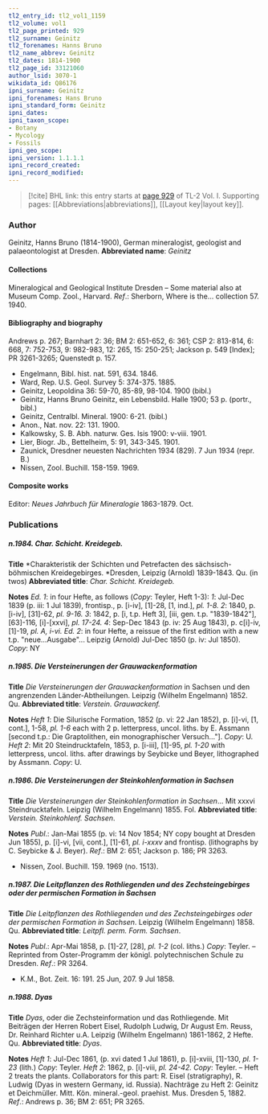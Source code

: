 ```yaml
---
tl2_entry_id: tl2_vol1_1159
tl2_volume: vol1
tl2_page_printed: 929
tl2_surname: Geinitz
tl2_forenames: Hanns Bruno
tl2_name_abbrev: Geinitz
tl2_dates: 1814-1900
tl2_page_id: 33121060
author_lsid: 3070-1
wikidata_id: Q86176
ipni_surname: Geinitz
ipni_forenames: Hans Bruno
ipni_standard_form: Geinitz
ipni_dates: 
ipni_taxon_scope: 
- Botany
- Mycology
- Fossils
ipni_geo_scope: 
ipni_version: 1.1.1.1
ipni_record_created: 
ipni_record_modified:
---
```



> [!cite] BHL link: this entry starts at [page 929](https://www.biodiversitylibrary.org/page/33121060) of TL-2 Vol. I.
> Supporting pages: [[Abbreviations|abbreviations]], [[Layout key|layout key]].

### Author

Geinitz, Hanns Bruno (1814-1900), German mineralogist, geologist and palaeontologist at Dresden. 
**Abbreviated name**: *Geinitz*

#### Collections

Mineralogical and Geological Institute Dresden – Some material also at Museum Comp. Zool., Harvard.
*Ref*.: Sherborn, Where is the... collection 57. 1940.

#### Bibliography and biography

Andrews p. 267; Barnhart 2: 36; BM 2: 651-652, 6: 361; CSP 2: 813-814, 6: 668, 7: 752-753, 9: 982-983, 12: 265, 15: 250-251; Jackson p. 549 \[Index\]; PR 3261-3265; Quenstedt p. 157.
- Engelmann, Bibl. hist. nat. 591, 634. 1846.
- Ward, Rep. U.S. Geol. Survey 5: 374-375. 1885.
- Geinitz, Leopoldina 36: 59-70, 85-89, 98-104. 1900 (bibl.)
- Geinitz, Hanns Bruno Geinitz, ein Lebensbild. Halle 1900; 53 p. (portr., bibl.)
- Geinitz, Centralbl. Mineral. 1900: 6-21. (bibl.)
- Anon., Nat. nov. 22: 131. 1900.
- Kalkowsky, S. B. Abh. naturw. Ges. Isis 1900: v-viii. 1901.
- Lier, Biogr. Jb., Bettelheim, 5: 91, 343-345. 1901.
- Zaunick, Dresdner neuesten Nachrichten 1934 (829). 7 Jun 1934 (repr. B.)
- Nissen, Zool. Buchill. 158-159. 1969.

#### Composite works

Editor: *Neues Jahrbuch für Mineralogie* 1863-1879. Oct.

### Publications

##### n.1984. Char. Schicht. Kreidegeb.

**Title**
*Charakteristik der Schichten und Petrefacten des sächsisch-böhmischen Kreidegebirges. *Dresden, Leipzig (Arnold) 1839-1843. Qu. (in twos)
**Abbreviated title**: *Char. Schicht. Kreidegeb.*

**Notes**
*Ed. 1*: in four Hefte, as follows (*Copy*: Teyler, Heft 1-3):
*1*: Jul-Dec 1839 (p. iii: 1 Jul 1839), frontisp., p. \[i-iv\], \[1\]-28, \[1, ind.\], *pl. 1-8.*
*2*: 1840, p. \[i-iv\], \[31\]-62, *pl. 9-16.*
*3*: 1842, p. \[i, t.p. Heft 3\], \[iii, gen. t.p. "1839-1842"\], \[63\]-116, \[i\]-\[xxvi\], *pl. 17-24.*
*4*: Sep-Dec 1843 (p. iv: 25 Aug 1843), p. c\[i\]-iv, \[1\]-19, *pl. A, i-vi.
Ed. 2*: in four Hefte, a reissue of the first edition with a new t.p. "neue...Ausgabe"... Leipzig (Arnold) Jul-Dec 1850 (p. iv: Jul 1850). *Copy*: NY

##### n.1985. Die Versteinerungen der Grauwackenformation

**Title**
*Die Versteinerungen der Grauwackenformation* in Sachsen und den angrenzenden Länder-Abtheilungen. Leipzig (Wilhelm Engelmann) 1852. Qu.
**Abbreviated title**: *Verstein. Grauwackenf.*

**Notes**
*Heft 1*: Die Silurische Formation, 1852 (p. vi: 22 Jan 1852), p. \[i\]-vi, \[1, cont.\], 1-58, *pl. 1-6* each with 2 p. letterpress, uncol. liths. by E. Assmann \[second t.p.: Die Graptolithen, ein monographischer Versuch..."\]. *Copy*: U.
*Heft 2*: Mit 20 Steindrucktafeln, 1853, p. \[i-iii\], \[1\]-95, *pl. 1-20* with letterpress, uncol. liths. after drawings by Seybicke und Beyer, lithographed by Assmann. *Copy*: U.

##### n.1986. Die Versteinerungen der Steinkohlenformation in Sachsen

**Title**
*Die Versteinerungen der Steinkohlenformation in Sachsen*... Mit xxxvi Steindrucktafeln. Leipzig (Wilhelm Engelmann) 1855. Fol.
**Abbreviated title**: *Verstein. Steinkohlenf. Sachsen*.

**Notes**
*Publ*.: Jan-Mai 1855 (p. vi: 14 Nov 1854; NY copy bought at Dresden Jun 1855), p. \[i\]-vi, \[vii, cont.\], \[1\]-61, *pl. i-xxxv* and frontisp. (lithographs by C. Seybicke & J. Beyer).
*Ref*.: BM 2: 651; Jackson p. 186; PR 3263.
- Nissen, Zool. Buchill. 159. 1969 (no. 1513).

##### n.1987. Die Leitpflanzen des Rothliegenden und des Zechsteingebirges oder der permischen Formation in Sachsen

**Title**
*Die Leitpflanzen des Rothliegenden und des Zechsteingebirges oder der permischen Formation in Sachsen*. Leipzig (Wilhelm Engelmann) 1858. Qu.
**Abbreviated title**: *Leitpfl. perm. Form. Sachsen*.

**Notes**
*Publ*.: Apr-Mai 1858, p. \[1\]-27, \[28\], *pl. 1-2* (col. liths.) *Copy*: Teyler. – Reprinted from Oster-Programm der königl. polytechnischen Schule zu Dresden.
*Ref*.: PR 3264.
- K.M., Bot. Zeit. 16: 191. 25 Jun, 207. 9 Jul 1858.

##### n.1988. Dyas

**Title**
*Dyas*, oder die Zechsteinformation und das Rothliegende. Mit Beiträgen der Herren Robert Eisel, Rudolph Ludwig, Dr August Em. Reuss, Dr. Reinhard Richter u.A. Leipzig (Wilhelm Engelmann) 1861-1862, 2 Hefte. Qu.
**Abbreviated title**: *Dyas*.

**Notes**
*Heft 1*: Jul-Dec 1861, (p. xvi dated 1 Jul 1861), p. \[i\]-xviii, \[1\]-130, *pl. 1-23* (lith.) *Copy*: Teyler.
*Heft 2*: 1862, p. \[i\]-viii, *pl. 24-42. Copy*: Teyler. – Heft 2 treats the plants. Collaborators for this part: R. Eisel (stratigraphy), R. Ludwig (Dyas in western Germany, id. Russia). Nachträge zu Heft 2: Geinitz et Deichmüller. Mitt. Kön. mineral.-geol. praehist. Mus. Dresden 5, 1882.
*Ref*.: Andrews p. 36; BM 2: 651; PR 3265.

